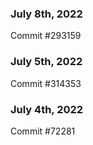### July 8th, 2022

Commit #293159

### July 5th, 2022

Commit #314353


### July 4th, 2022

Commit #72281
